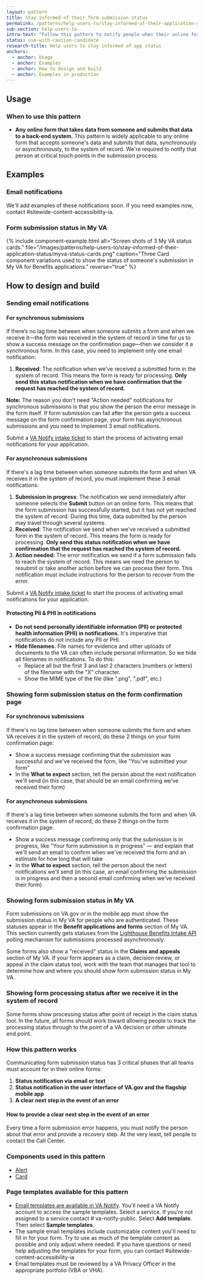 ```yaml
---
layout: pattern
title: Stay informed of their form submission status
permalink: /patterns/help-users-to/stay-informed-of-their-application-status
sub-section: help-users-to
intro-text: "Follow this pattern to notify people when their online form submission is in progress, when we receive their submitted form, and when a system error has caused the submission to fail. These are required notification touch points." 
status: use-with-caution-candidate
research-title: Help users to stay informed of app status
anchors:
  - anchor: Usage
  - anchor: Examples
  - anchor: How to design and build
  - anchor: Examples in production
---
```


## Usage

### When to use this pattern

* **Any online form that takes data from someone and submits that data to a back-end system.** This pattern is widely applicable to any online form that accepts someone's data and submits that data, synchronously or asynchronously, to the system of record. We're required to notify that person at critical touch points in the submission process.

## Examples

### Email notifications

We'll add examples of these notifications soon. If you need examples now, contact #sitewide-content-accessibility-ia. 

### Form submission status in My VA

{% include component-example.html alt="Screen shots of 3 My VA status cards." file="/images/patterns/help-users-to/stay-informed-of-their-application-status/myva-status-cards.png" caption="Three Card component variations used to show the status of someone's submission in My VA for Benefits applications." reverse="true" %}

## How to design and build

### Sending email notifications

#### For synchronous submissions

If there’s no lag time between when someone submits a form and when we receive it—the form was received in the system of record in time for us to show a success message on the confirmation page—then we consider it a synchronous form. In this case, you need to implement only one email notification: 

1. **Received**: The notification when we've received a submitted form in the system of record. This means the form is ready for processing. **Only send this status notification when we have confirmation that the request has reached the system of record.**

**Note:** The reason you don't need "Action needed" notifications for synchronous submissions is that you show the person the error message in the form itself. If form submission can fail after the person gets a success message on the form confirmation page, your form has asynchronous submissions and you need to implement 3 email notifications.

Submit a [VA Notify intake ticket](https://github.com/department-of-Veterans-affairs/va.gov-team/issues/new?assignees=christy-tongty%2C+mjones-oddball%2C+GitSamJennings&labels=vanotify-intake&template=VANotify-Business-Intake.md&title=Business+intake+form+for+%5BBusiness+or+team%5D) to start the process of activating email notifications for your application.

#### For asynchronous submissions

If there's a lag time between when someone submits the form and when VA receives it in the system of record, you must implement these 3 email notifications: 

1. **Submission in progress**: The notification we send immediately after someone selects the **Submit** button on an online form. This means that the form submission has successfully started, but it has not yet reached the system of record. During this time, data submitted by the person may travel through several systems.
2. **Received**: The notification we send when we've received a submitted form in the system of record. This means the form is ready for processing. **Only send this status notification when we have confirmation that the request has reached the system of record.**
3. **Action needed:** The error notification we send if a form submission fails to reach the system of record. This means we need the person to resubmit or take another action before we can process their form. This notification must include instructions for the person to recover from the error.

Submit a [VA Notify intake ticket](https://github.com/department-of-Veterans-affairs/va.gov-team/issues/new?assignees=christy-tongty%2C+mjones-oddball%2C+GitSamJennings&labels=vanotify-intake&template=VANotify-Business-Intake.md&title=Business+intake+form+for+%5BBusiness+or+team%5D) to start the process of activating email notifications for your application.

#### Protecting PII & PHI in notifications

* **Do not send personally identifiable information (PII) or protected health information (PHI) in notifications.** It's imperative that notifications do not include any PII or PHI.
* **Hide filenames.** File names for evidence and other uploads of documents to the VA can often include personal information. So we hide all filenames in notifications. To do this:
  * Replace all but the first 3 and last 2 characters (numbers or letters) of the filename with the "X" character.
  * Show the MIME type of the file (like ".png", ".pdf", etc.)

### Showing form submission status on the form confirmation page

#### For synchronous submissions

If there's no lag time between when someone submits the form and when VA receives it in the system of record, do these 2 things on your form confirmation page:
- Show a success message confirming that the submission was successful and we've received the form, like "You've submitted your form"
- In the **What to expect** section, tell the person about the next notification we'll send (in this case, that should be an email confirming we've received their form)

#### For asynchronous submissions

If there's a lag time between when someone submits the form and when VA receives it in the system of record, do these 2 things on the form confirmation page:
- Show a success message confirming only that the submission is in progress, like "Your form submission is in progress" — and explain that we'll send an email to confirm when we've received the form and an estimate for how long that will take
- In the **What to expect** section, tell the person about the next notifications we'll send (in this case, an email confirming the submission is in progress and then a second email confirming when we've received their form) 

### Showing form submission status in My VA

Form submissions on VA.gov or in the mobile app must show the submission status in My VA for people who are authenticated. These statuses appear in the **Benefit applications and forms** section of My VA. This section currently gets statuses from the [Lighthouse Benefits Intake API](https://developer.va.gov/explore/api/benefits-intake) polling mechanism for submissions processed asynchronously.

Some forms also show a "received" status in the **Claims and appeals** section of My VA. If your form appears as a claim, decision review, or appeal in the claim status tool, work with the team that manages that tool to determine how and where you should show form submission status in My VA.

### Showing form processing status after we receive it in the system of record

Some forms show processing status after point of receipt in the claim status tool. In the future, all forms should work toward allowing people to track the processing status through to the point of a VA decision or other ultimate end point.

### How this pattern works

Communicating form submission status has 3 critical phases that all teams must account for in their online forms:

1. **Status notification via email or text**
2. **Status notification in the user interface of VA.gov and the flagship mobile app** 
3. **A clear next step in the event of an error**

#### How to provide a clear next step in the event of an error

Every time a form submission error happens, you must notify the person about that error and provide a recovery step. At the very least, tell people to contact the Call Center.

### Components used in this pattern

* [Alert]({{site.baseurl}}/components/alert)
* [Card]({{site.baseurl}}/components/card)

### Page templates available for this pattern

* [Email templates are available in VA Notify](https://staging.notifications.va.gov/). You'll need a VA Notify account to access the sample templates. Select a service. If you're not assigned to a service contact # va-notify-public. Select **Add template**. Then select **Sample templates**.
* The sample email templates include customizable content you'll need to fill in for your form. Try to use as much of the template content as possible and only adjust where needed. If you have questions or need help adjusting the templates for your form, you can contact #sitewide-content-accessibility-ia
* Email templates must be reviewed by a VA Privacy Officer in the appropriate portfolio (VBA or VHA). 

